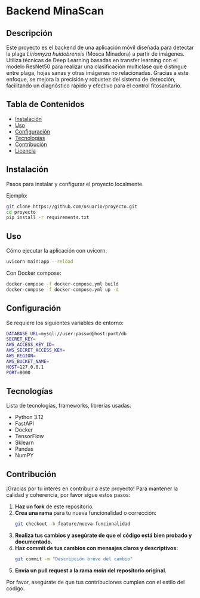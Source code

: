 # Backend MinaScan


## Descripción

Este proyecto es el backend de una aplicación móvil diseñada para detectar la plaga _Liriomyza huidobrensis_ (Mosca Minadora) a partir de imágenes. Utiliza técnicas de Deep Learning basadas en transfer learning con el modelo ResNet50 para realizar una clasificación multiclase que distingue entre plaga, hojas sanas y otras imágenes no relacionadas. Gracias a este enfoque, se mejora la precisión y robustez del sistema de detección, facilitando un diagnóstico rápido y efectivo para el control fitosanitario.

## Tabla de Contenidos

- [Instalación](#instalación)
- [Uso](#uso)
- [Configuración](#configuración)
- [Tecnologías](#tecnologías)
- [Contribución](#contribución)
- [Licencia](#licencia)

## Instalación

Pasos para instalar y configurar el proyecto localmente.

Ejemplo:

```bash
git clone https://github.com/usuario/proyecto.git
cd proyecto
pip install -r requirements.txt
```

## Uso

Cómo ejecutar la aplicación con uvicorn.

```bash
uvicorn main:app --reload
```

Con Docker compose:

```bash
docker-compose -f docker-compose.yml build
docker-compose -f docker-compose.yml up -d
```

## Configuración

Se requiere los siguientes variables de entorno:

```bash
DATABASE_URL=mysql://user:passwd@host:port/db
SECRET_KEY=
AWS_ACCESS_KEY_ID=
AWS_SECRET_ACCESS_KEY=
AWS_REGION=
AWS_BUCKET_NAME=
HOST=127.0.0.1
PORT=8000
```

## Tecnologías

Lista de tecnologías, frameworks, librerías usadas.

- Python 3.12
- FastAPI
- Docker
- TensorFlow
- Sklearn
- Pandas
- NumPY

## Contribución

¡Gracias por tu interés en contribuir a este proyecto! Para mantener la calidad y coherencia, por favor sigue estos pasos:

1. **Haz un fork** de este repositorio.  
2. **Crea una rama** para tu nueva funcionalidad o corrección:  
   ```bash
   git checkout -b feature/nueva-funcionalidad
   ```
3. **Realiza tus cambios y asegúrate de que el código está bien probado y documentado.**
4. **Haz commit de tus cambios con mensajes claros y descriptivos:**
   ```bash
   git commit -m "Descripción breve del cambio"
   ```
5. **Envía un pull request a la rama _main_ del repositorio original.**

Por favor, asegúrate de que tus contribuciones cumplen con el estilo del código.

